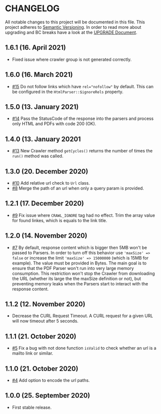 # CHANGELOG

All notable changes to this project will be documented in this file. This project adheres to [Semantic Versioning](http://semver.org/).
In order to read more about upgrading and BC breaks have a look at the [UPGRADE Document](UPGRADE.md).

## 1.6.1 (16. April 2021)

+ []() Fixed issue where crawler group is not generated correctly.

## 1.6.0 (16. March 2021)

+ [#15](https://github.com/nadar/crawler/issues/15) Do not follow links which have `rel="nofollow"` by default. This can be configured in the `HtmlParser::$ignoreRels` property.

## 1.5.0 (13. January 2021)

+ [#14](https://github.com/nadar/crawler/pull/14) Pass the StatusCode of the response into the parsers and process only HTML and PDFs with code 200 (OK).

## 1.4.0 (13. January 20201

+ [#13](https://github.com/nadar/crawler/pull/13) New Crawler method `getCycles()` returns the number of times the `run()` method was called.

## 1.3.0 (20. December 2020)

+ [#10](https://github.com/nadar/crawler/issues/10) Add relative url check to `Url` class.
+ [#8](https://github.com/nadar/crawler/issues/8) Merge the path of an url when only a query param is provided.

## 1.2.1 (17. December 2020)

+ [#9](https://github.com/nadar/crawler/pull/9) Fix issue where `CRAWL_IGNORE` tag had no effect. Trim the array value for found linkes, which is equals to the link title.

## 1.2.0 (14. November 2020)

+ [#7](https://github.com/nadar/crawler/pull/7/files) By default, response content which is bigger then 5MB won't be passed to Parsers. In order to turn off this behavior use `'maxSize' => false` or increase the limit `'maxSize' => 15000000` (which is 15MB for example). The value must be provided in Bytes. The main goal is to ensure that the PDF Parser won't run into very large memory consumption. This restriction won't stop the Crawler from downloading the URL (whether its large the the maxSize definition or not), but preventing memory leaks when the Parsers start to interact with the response content.

## 1.1.2 (12. November 2020)

+ Decrease the CURL Request Timeout. A CURL request for a given URL will now timeout after 5 seconds.

## 1.1.1 (21. October 2020)

+ [#5](https://github.com/nadar/crawler/pull/5) Fix a bug with not done function `isValid` to check whether an url is a mailto link or similar.

## 1.1.0 (21. October 2020)

+ [#4](https://github.com/nadar/crawler/pull/4) Add option to encode the url paths.

## 1.0.0 (25. September 2020)

- First stable release.
